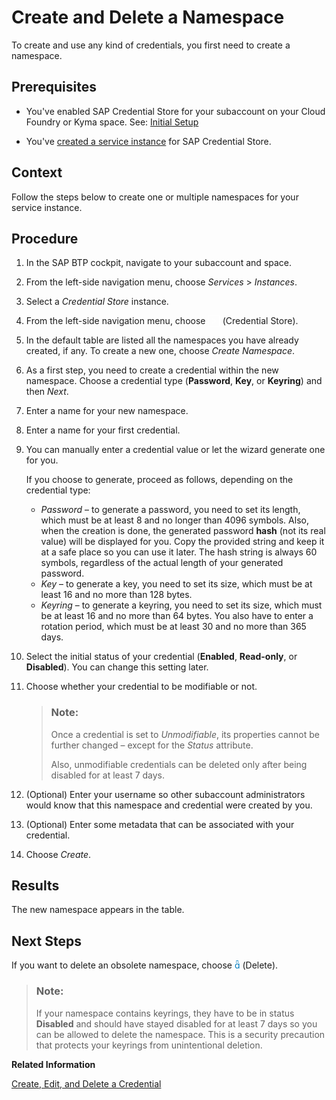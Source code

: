 <!-- loio401b20ca5b4c46d28e97563d9577b6d6 -->

<link rel="stylesheet" type="text/css" href="../css/sap-icons.css"/>

# Create and Delete a Namespace

To create and use any kind of credentials, you first need to create a namespace.



<a name="loio401b20ca5b4c46d28e97563d9577b6d6__prereq_yzz_24t_glb"/>

## Prerequisites

-   You've enabled SAP Credential Store for your subaccount on your Cloud Foundry or Kyma space. See: [Initial Setup](../initial-setup-d5f1ce7.md) 

-   You've [created a service instance](create-a-service-instance-dc5f087.md) for SAP Credential Store.




## Context

Follow the steps below to create one or multiple namespaces for your service instance.



## Procedure

1.  In the SAP BTP cockpit, navigate to your subaccount and space.

2.  From the left-side navigation menu, choose *Services* \> *Instances*.

3.  Select a *Credential Store* instance.

4.  From the left-side navigation menu, choose <span style="color:#ffffff;"><span class="SAP-icons-V5"></span></span> \(Credential Store\).

5.  In the default table are listed all the namespaces you have already created, if any. To create a new one, choose *Create Namespace*.

6.  As a first step, you need to create a credential within the new namespace. Choose a credential type \(**Password**, **Key**, or **Keyring**\) and then *Next*.

7.  Enter a name for your new namespace.

8.  Enter a name for your first credential.

9.  You can manually enter a credential value or let the wizard generate one for you.

    If you choose to generate, proceed as follows, depending on the credential type:

    -   *Password* – to generate a password, you need to set its length, which must be at least 8 and no longer than 4096 symbols. Also, when the creation is done, the generated password **hash** \(not its real value\) will be displayed for you. Copy the provided string and keep it at a safe place so you can use it later. The hash string is always 60 symbols, regardless of the actual length of your generated password.
    -   *Key* – to generate a key, you need to set its size, which must be at least 16 and no more than 128 bytes.
    -   *Keyring* – to generate a keyring, you need to set its size, which must be at least 16 and no more than 64 bytes. You also have to enter a rotation period, which must be at least 30 and no more than 365 days.

10. Select the initial status of your credential \(**Enabled**, **Read-only**, or **Disabled**\). You can change this setting later.

11. Choose whether your credential to be modifiable or not.

    > ### Note:  
    > Once a credential is set to *Unmodifiable*, its properties cannot be further changed – except for the *Status* attribute.
    > 
    > Also, unmodifiable credentials can be deleted only after being disabled for at least 7 days.

12. \(Optional\) Enter your username so other subaccount administrators would know that this namespace and credential were created by you.

13. \(Optional\) Enter some metadata that can be associated with your credential.

14. Choose *Create*.




<a name="loio401b20ca5b4c46d28e97563d9577b6d6__result_wnj_gr3_lsb"/>

## Results

The new namespace appears in the table.



<a name="loio401b20ca5b4c46d28e97563d9577b6d6__postreq_tng_rc5_glb"/>

## Next Steps

If you want to delete an obsolete namespace, choose <span style="color:#007cc0;"><span class="SAP-icons-V5"></span></span> \(Delete\).

> ### Note:  
> If your namespace contains keyrings, they have to be in status **Disabled** and should have stayed disabled for at least 7 days so you can be allowed to delete the namespace. This is a security precaution that protects your keyrings from unintentional deletion.

**Related Information**  


[Create, Edit, and Delete a Credential](create-edit-and-delete-a-credential-2a5423f.md "Create and modify credentials of type password, key, and keyring.")

